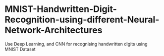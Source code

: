 # MNIST-Handwritten-Digit-Recognition-using-different-Neural-Network-Architectures
Use Deep Learning, and CNN for recognising handwritten digits using MNIST Dataset

